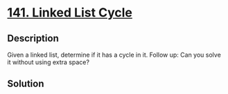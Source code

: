 # [141. Linked List Cycle](https://leetcode.com/problems/linked-list-cycle)

## Description

Given a linked list, determine if it has a cycle in it.
Follow up:
Can you solve it without using extra space?
## Solution


